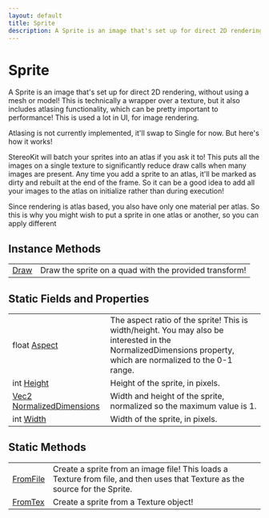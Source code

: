 ```yaml
---
layout: default
title: Sprite
description: A Sprite is an image that's set up for direct 2D rendering, without using a mesh or model! This is technically a wrapper over a texture, but it also includes atlasing functionality, which can be pretty important to performance! This is used a lot in UI, for image rendering.  Atlasing is not currently implemented, it'll swap to Single for now. But here's how it works!  StereoKit will batch your sprites into an atlas if you ask it to! This puts all the images on a single texture to significantly reduce draw calls when many images are present. Any time you add a sprite to an atlas, it'll be marked as dirty and rebuilt at the end of the frame. So it can be a good idea to add all your images to the atlas on initialize rather than during execution!  Since rendering is atlas based, you also have only one material per atlas. So this is why you might wish to put a sprite in one atlas or another, so you can apply different
---
```

# Sprite

A Sprite is an image that's set up for direct 2D rendering, without using
a mesh or model! This is technically a wrapper over a texture, but it also includes
atlasing functionality, which can be pretty important to performance! This is used
a lot in UI, for image rendering.

Atlasing is not currently implemented, it'll swap to Single for now. But here's how it
works!

StereoKit will batch your sprites into an atlas if you ask it to! This puts all the
images on a single texture to significantly reduce draw calls when many images are
present. Any time you add a sprite to an atlas, it'll be marked as dirty and rebuilt
at the end of the frame. So it can be a good idea to add all your images to the atlas on
initialize rather than during execution!

Since rendering is atlas based, you also have only one material per atlas. So this is
why you might wish to put a sprite in one atlas or another, so you can apply different



## Instance Methods

|  |  |
|--|--|
|[Draw]({{site.url}}/Pages/Reference/Sprite/Draw.html)|Draw the sprite on a quad with the provided transform!|


## Static Fields and Properties

|  |  |
|--|--|
|float [Aspect]({{site.url}}/Pages/Reference/Sprite/Aspect.html)|The aspect ratio of the sprite! This is width/height. You may also be interested in the NormalizedDimensions property, which are normalized to the 0-1 range.|
|int [Height]({{site.url}}/Pages/Reference/Sprite/Height.html)|Height of the sprite, in pixels.|
|[Vec2]({{site.url}}/Pages/Reference/Vec2.html) [NormalizedDimensions]({{site.url}}/Pages/Reference/Sprite/NormalizedDimensions.html)|Width and height of the sprite, normalized so the maximum value is 1.|
|int [Width]({{site.url}}/Pages/Reference/Sprite/Width.html)|Width of the sprite, in pixels.|


## Static Methods

|  |  |
|--|--|
|[FromFile]({{site.url}}/Pages/Reference/Sprite/FromFile.html)|Create a sprite from an image file! This loads a Texture from file, and then uses that Texture as the source for the Sprite.|
|[FromTex]({{site.url}}/Pages/Reference/Sprite/FromTex.html)|Create a sprite from a Texture object!|

